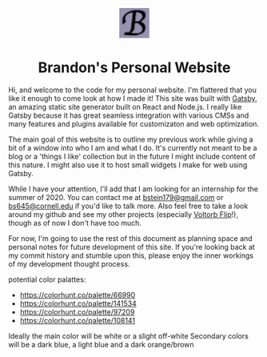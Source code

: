 <p align="center">
  <img alt="icon" src="src/images/favicon.png" width="60" />
</p>
<h1 align="center">
  Brandon's Personal Website
</h1>

Hi, and welcome to the code for my personal website. I'm flattered that you like it
enough to come look at how I made it! This site was built with
[Gatsby](https://www.gatsbyjs.org/), an amazing static site generator built on
React and Node.js. I really like Gatsby because it has great seamless integration
with various CMSs and many features and plugins available for customizaton and web
optimization.

The main goal of this website is to outline my previous work while giving a bit of a
window into who I am and what I do. It's currently not meant to be a blog or a
'things I like' collection but in the future I might include content of this nature.
I might also use it to host small widgets I make for web using Gatsby.

While I have your attention, I'll add that I am looking for an internship for the
summer of 2020. You can contact me at bstein179@gmail.com or bs645@cornell.edu if
you'd like to talk more. Also feel free to take a look around my github and see my
other projects (especially [Voltorb Flip](https://github.com/steiner26/voltorbflip)!),
though as of now I don't have too much.

For now, I'm going to use the rest of this document as planning space and personal
notes for future development of this site. If you're looking back at my commit
history and stumble upon this, please enjoy the inner workings of my development
thought process.

potential color palattes:

- https://colorhunt.co/palette/66990
- https://colorhunt.co/palette/141534
- https://colorhunt.co/palette/97209
- https://colorhunt.co/palette/108141

Ideally the main color will be white or a slight off-white
Secondary colors will be a dark blue, a light blue and a dark orange/brown
